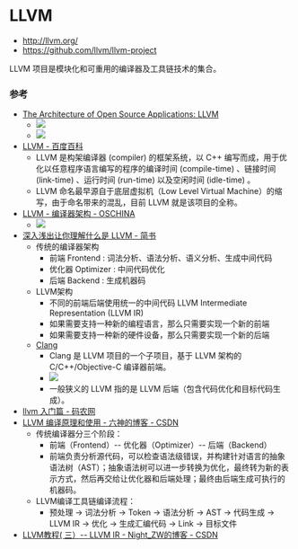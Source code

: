 # LLVM

- <http://llvm.org/>
- <https://github.com/llvm/llvm-project>

LLVM 项目是模块化和可重用的编译器及工具链技术的集合。

### 参考

- [The Architecture of Open Source Applications: LLVM](http://www.aosabook.org/en/llvm.html)
  - ![](http://www.aosabook.org/images/llvm/SimpleCompiler.png)
  - ![](http://www.aosabook.org/images/llvm/RetargetableCompiler.png)
- [LLVM - 百度百科](https://baike.baidu.com/item/LLVM)
  - LLVM 是构架编译器 (compiler) 的框架系统，以 C++ 编写而成，用于优化以任意程序语言编写的程序的编译时间 (compile-time) 、链接时间 (link-time) 、运行时间 (run-time) 以及空闲时间 (idle-time) 。
  - LLVM 命名最早源自于底层虚拟机（Low Level Virtual Machine）的缩写，由于命名带来的混乱，目前 LLVM 就是该项目的全称。
- [LLVM - 编译器架构 - OSCHINA](https://www.oschina.net/p/llvm)
  - ![](https://static.oschina.net/uploads/space/2019/0706/121704_AnOp_12.png)
- [深入浅出让你理解什么是 LLVM - 简书](https://www.jianshu.com/p/1367dad95445)
  - 传统的编译器架构
    - 前端 Frontend : 词法分析、语法分析、语义分析、生成中间代码
    - 优化器 Optimizer : 中间代码优化
    - 后端 Backend : 生成机器码
  - LLVM架构
    - 不同的前端后端使用统一的中间代码 LLVM Intermediate Representation (LLVM IR)
    - 如果需要支持一种新的编程语言，那么只需要实现一个新的前端
    - 如果需要支持一种新的硬件设备，那么只需要实现一个新的后端
  - [Clang](http://clang.llvm.org/)
    - Clang 是 LLVM 项目的一个子项目，基于 LLVM 架构的 C/C++/Objective-C 编译器前端。
    - ![](https://upload-images.jianshu.io/upload_images/3008243-a7c02c2c24265d98.png)
    - 一般狭义的 LLVM 指的是 LLVM 后端（包含代码优化和目标代码生成）。
- [llvm 入门篇 - 码农网](https://www.codercto.com/a/41721.html)
- [LLVM 编译原理和使用 - 六神的博客 - CSDN](https://blog.csdn.net/yayaayaya123/article/details/83993041)
  - 传统编译器分三个阶段：
    - 前端（Frontend）-- 优化器（Optimizer）-- 后端（Backend）
    - 前端负责分析源代码，可以检查语法级错误，并构建针对语言的抽象语法树（AST）；抽象语法树可以进一步转换为优化，最终转为新的表示方式，然后再交给让优化器和后端处理；最终由后端生成可执行的机器码。
  - LLVM编译工具链编译流程：
    - 预处理 -> 词法分析 -> Token -> 语法分析 -> AST -> 代码生成 -> LLVM IR -> 优化 -> 生成汇编代码 -> Link -> 目标文件
- [LLVM教程( 三）-- LLVM IR - Night_ZW的博客 - CSDN](https://blog.csdn.net/Night_ZW/article/details/55100646)
